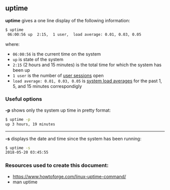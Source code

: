 ## uptime

**uptime**  gives a one line display of the following information:

```bash
$ uptime
 06:00:56 up  2:15,  1 user,  load average: 0.01, 0.03, 0.05
```

where:
* `06:00:56` is the current time on the system
* `up` is state of the system
* `2:15` (2 hours and 15 minutes) is the total time for which the system has been up
* `1 user` is the number of [user sessions](su.md) open
* `load average: 0.01, 0.03, 0.05` is [system load averages](load-averages.md) for the past 1, 5, and 15 minutes correspondigly

### Useful options

**-p** shows only the system up time in pretty format:

```bash
$ uptime -p
up 3 hours, 19 minutes
```

---

**-s** displays the date and time since the system has been running:

```bash
$ uptime -s
2018-05-20 03:45:55
```

### Resources used to create this document:

* https://www.howtoforge.com/linux-uptime-command/
* man uptime
